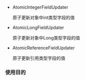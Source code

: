 - AtomiclntegerFieldUpdater

  原子更新对象中int类型字段的值

- AtomicLongFieldUpdater

  原子更新对象中Long类型字段的值

- AtomicReferenceFieldUpdater

  原子更新引用类型字段的值

### 使用目的


